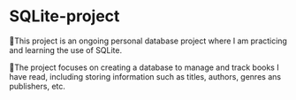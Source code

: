 # SQLite-project
🚀This project is an ongoing personal database project where I am practicing and learning the use of SQLite.

📖The project focuses on creating a database to manage and track books I have read, including storing information such as titles, authors, genres ans publishers, etc.
